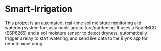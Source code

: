 # Smart-Irrigation
This project is an automated, real-time soil moisture monitoring and watering system for sustainable agriculture/gardening. It uses a NodeMCU (ESP8266) and a soil moisture sensor to detect dryness, automatically trigger a relay to start watering, and send live data to the Blynk app for remote monitoring.

